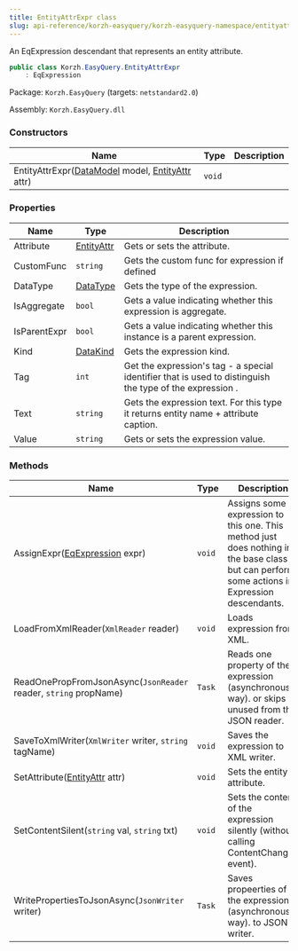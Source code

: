 ```yaml
---
title: EntityAttrExpr class
slug: api-reference/korzh-easyquery/korzh-easyquery-namespace/entityattrexpr-class
---
```


An EqExpression descendant that represents an entity attribute.
```csharp
public class Korzh.EasyQuery.EntityAttrExpr
    : EqExpression

```
Package: `Korzh.EasyQuery` (targets: `netstandard2.0`)

Assembly: `Korzh.EasyQuery.dll`

### Constructors

| Name | Type | Description | 
| --- | --- | --- | 
| EntityAttrExpr([DataModel](//easyquery/docs/api-reference/korzh-easyquery/korzh-easyquery-namespace/datamodel-class) model, [EntityAttr](//easyquery/docs/api-reference/korzh-easyquery/korzh-easyquery-namespace/entityattr-class) attr) | `void` |  | 


### Properties

| Name | Type | Description | 
| --- | --- | --- | 
| Attribute | [EntityAttr](//easyquery/docs/api-reference/korzh-easyquery/korzh-easyquery-namespace/entityattr-class) | Gets or sets the attribute. | 
| CustomFunc | `string` | Gets the custom func for expression if defined | 
| DataType | [DataType](//easyquery/docs/api-reference/easydata-core/easydata-namespace/datatype-enum) | Gets the type of the expression. | 
| IsAggregate | `bool` | Gets a value indicating whether this expression is aggregate. | 
| IsParentExpr | `bool` | Gets a value indicating whether this instance is a parent expression. | 
| Kind | [DataKind](//easyquery/docs/api-reference/korzh-easyquery/korzh-easyquery-namespace/datakind-enum) | Gets the expression kind. | 
| Tag | `int` | Get the expression's tag - a special identifier that is used to distinguish the type of the expression . | 
| Text | `string` | Gets the expression text. For this type it returns entity name + attribute caption. | 
| Value | `string` | Gets or sets the expression value. | 


### Methods

| Name | Type | Description | 
| --- | --- | --- | 
| AssignExpr([EqExpression](//easyquery/docs/api-reference/korzh-easyquery/korzh-easyquery-namespace/eqexpression-class) expr) | `void` | Assigns some expression to this one.  This method just does nothing in the base class but can perform some actions in Expression descendants. | 
| LoadFromXmlReader(`XmlReader` reader) | `void` | Loads expression from XML. | 
| ReadOnePropFromJsonAsync(`JsonReader` reader, `string` propName) | `Task` | Reads one property of the expression (asynchronous way). or skips unused from the JSON reader. | 
| SaveToXmlWriter(`XmlWriter` writer, `string` tagName) | `void` | Saves the expression to XML writer. | 
| SetAttribute([EntityAttr](//easyquery/docs/api-reference/korzh-easyquery/korzh-easyquery-namespace/entityattr-class) attr) | `void` | Sets the entity attribute. | 
| SetContentSilent(`string` val, `string` txt) | `void` | Sets the content of the expression silently (without calling ContentChanged event). | 
| WritePropertiesToJsonAsync(`JsonWriter` writer) | `Task` | Saves propeerties of the expression (asynchronous way). to JSON writer. |